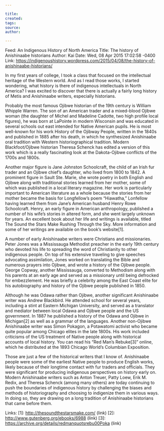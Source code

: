 ```yaml
---

title:
created:
tags:
source:
author:

---
```

Feed: An Indigenous History of North America
Title: The history of Anishinaabe historians
Author: Kai
Date: Wed, 08 Apr 2015 17:02:58 -0400
Link: https://indigenoushistory.wordpress.com/2015/04/08/the-history-of-anishinaabe-historians/
 
In my first years of college, I took a class that focused on the intellectual 
heritage of the Western world. And as I read those works, I started wondering, 
what history is there of indigenous intellectuals in North America? I was 
excited to discover that there is actually a fairly long history of Metis and 
Anishinaabe writers, especially historians.
 
Probably the most famous Ojibwe historian of the 19th century is William Whipple
Warren. The son of an American trader and a mixed-blood Ojibwe woman (the 
daughter of Michel and Madeline Cadotte, two high profile local figures), he was
born at LaPointe in modern Wisconsin and was educated in several schools out 
east intended for Native American pupils. He is most well-known for his work 
History of the Ojibway People, written in the 1840s and published in 1885 after 
his death, in which he synthesized Anishinaabe oral tradition with Western 
historiographical tradition. Modern Blackfoot/Ojibwe historian Theresa Schenck 
has edited a version of this work which is a really fascinating look at the 
Dakota-Ojibwe conflicts of the 1700s and 1800s.
 
Another major figure is Jane Johnston Schoolcraft, the child of an Irish fur 
trader and an Ojibwe chief’s daughter, who lived from 1800 to 1842. A prominent 
figure in Sault Ste. Marie, she wrote poetry in both English and Ojibwe along 
with traditional stories learned from her mother, some of which was published in
a local literary magazine. Her work is particularly important to American 
literature as a whole because the stories from her mother became the basis for 
Longfellow’s poem “Hiawatha,” Lonfellow having learned them from Jane’s American
husband Henry Rowe Schoolcraft. Henry, an early figure in American anthropology,
published a number of his wife’s stories in altered form, and she went largely 
unknown for years. An excellent book about her life and writings is available, 
titled The Sound the Stars Make Rushing Through the Sky. More information and 
some of her writings are available on the book’s website[1].
 
A number of early Anishinaabe writers were Christians and missionaries. Peter 
Jones was a Mississauga Methodist preacher in the early 19th century who devoted
his life to spreading the word of Christianity to other indigenous people. On 
top of his extensive traveling to give speeches advocating assimilation, Jones 
worked on translating the Bible and numerous prayers into Ojibwe, and wrote a 
history of the Ojibwe people. George Copway, another Mississauga, converted to 
Methodism along with his parents at an early age and served as a missionary 
until being defrocked for embezzlement. He was briefly a celebrity among the 
East Coast elite for his autobiography and history of the Ojibwe people 
published in 1850.
 
Although he was Odawa rather than Ojibwe, another significant Anishinaabe writer
was Andrew Blackbird. He attended school for several years, including a stint at
Eastern Michigan University, and served as a translator and mediator between 
local Odawa and Ojibwe people and the US government. In 1887 he published a 
history of the Odawa and Ojibwe in Michigan[2] as well as a grammar of the 
languages. Another non-Ojibwe Anishinaabe writer was Simon Pokagon, a Potawatomi
activist who became quite popular among Chicago elites in the late 1800s. His 
work included criticisms of the US treatment of Native people along with 
historical accounts of local history. You can read his “Red Man’s Rebuke[3]” 
online, which he distributed at the 1893 Chicago World’s Columbian Exposition.
 
Those are just a few of the historical writers that I know of. Anishinaabe 
people were some of the earliest Native people to produce English works, likely 
because of their longtime contact with fur traders and officials. They were 
significant for producing indigenous perspectives on history early on. Modern 
Anishinaabe writers such as Anton Treuer, Patty Loew, Erik M. Redix, and Theresa
Schenck (among many others) are today continuing to push the boundaries of 
indigenous history by challenging the biases and methods of historiography and 
choosing to indigenize them in various ways. In doing so, they are drawing on a 
long tradition of Anishinaabe historians that came before them.
 
Links: 
[1]: http://thesoundthestarsmake.com/ (link)
[2]: http://www.gutenberg.org/ebooks/6988 (link)
[3]: https://archive.org/details/redmanquotsrebu00Poka (link)

